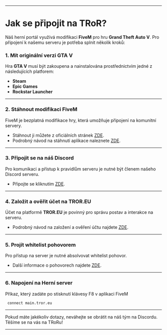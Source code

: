 
---

# **Jak se připojit na TRoR?**

Náš herní portál využívá modifikaci **FiveM** pro hru **Grand Theft Auto V**. Pro připojení k našemu serveru je potřeba splnit několik kroků:

### **1\. Mít originální verzi GTA V**

Hra **GTA V** musí být zakoupena a nainstalována prostřednictvím jedné z následujících platforem:

* **Steam**  
* **Epic Games**  
* **Rockstar Launcher**

---

### **2\. Stáhnout modifikaci FiveM**

FiveM je bezplatná modifikace hry, která umožňuje připojení na komunitní servery.

* Stáhnout ji můžete z oficiálních stránek [ZDE](https://fivem.net).  
* Podrobný návod na stáhnutí aplikace naleznete [ZDE](https://tror.eu/articles/article/jak-nainstalovat-hru). 

---

### **3\. Připojit se na náš Discord**

Pro komunikaci a přístup k pravidlům serveru je nutné být členem našeho Discord serveru.

* Připojte se kliknutím [ZDE](https://discord.gg/tror).

---

### **4\. Založit a ověřit účet na TROR.EU**

Účet na platformě **TROR.EU** je povinný pro správu postav a interakce na serveru.

* Podrobný návod na založení a ověření účtu najdete [ZDE](https://tror.eu/articles/article/tvorba-uctu-tror).

---

### **5\. Projít whitelist pohovorem**

Pro přístup na server je nutné absolvovat whitelist pohovor.

* Další informace o pohovorech najdete [ZDE](https://tror.eu/articles/article/jak-projit-pohovorem).

---

### **6\. Napojení na Herní server**

Příkaz, který zadáte po stisknutí klávesy F8 v aplikaci FiveM

     connect main.tror.eu

---

Pokud máte jakékoliv dotazy, neváhejte se obrátit na náš tým na Discordu. Těšíme se na vás na TRoRu\!

---

